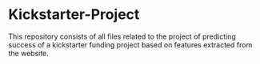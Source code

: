 # Kickstarter-Project
This repository consists of all files related to the project of predicting success of a kickstarter funding project based on features extracted from the website.
